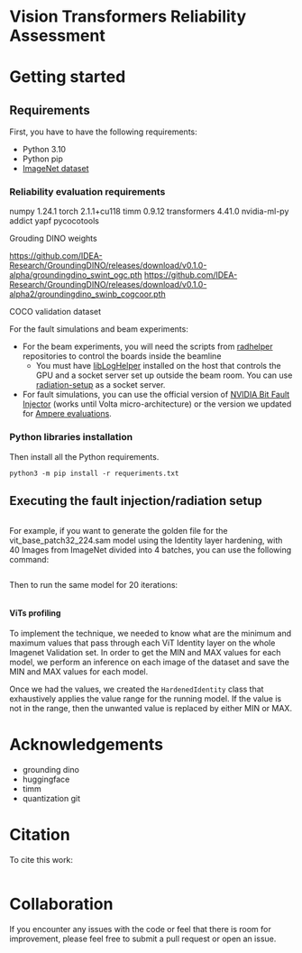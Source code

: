 # Vision Transformers Reliability Assessment


# Getting started

## Requirements
First, you have to have the following requirements:

- Python 3.10
- Python pip
- [ImageNet dataset](https://www.image-net.org/index.php)

### Reliability evaluation requirements

numpy 1.24.1
torch 2.1.1+cu118
timm 0.9.12
transformers 4.41.0
 nvidia-ml-py
 addict
 yapf
 pycocotools
 

 Grouding DINO weights

 https://github.com/IDEA-Research/GroundingDINO/releases/download/v0.1.0-alpha/groundingdino_swint_ogc.pth
 https://github.com/IDEA-Research/GroundingDINO/releases/download/v0.1.0-alpha2/groundingdino_swinb_cogcoor.pth

 COCO validation dataset


For the fault simulations and beam experiments:

- For the beam experiments, you will need the scripts from [radhelper](https://github.com/radhelper) repositories 
to control the boards inside the beamline
  - You must have [libLogHelper](https://github.com/radhelper/libLogHelper) 
  installed on the host that controls the GPU and a socket server set up outside the beam room. 
  You can use [radiation-setup](https://github.com/radhelper/radiation-setup) as a socket server.
- For fault simulations, you can use the official version of 
[NVIDIA Bit Fault Injector](https://github.com/NVlabs/nvbitfi) (works until Volta micro-architecture) or 
the version
  we updated for [Ampere evaluations](https://github.com/fernandoFernandeSantos/nvbitfi/tree/new_gpus_support).


### Python libraries installation

Then install all the Python requirements.

```shell
python3 -m pip install -r requeriments.txt
```

## Executing the fault injection/radiation setup

```shell

```

For example, if you want to generate the golden file for the vit_base_patch32_224.sam model using 
the Identity layer hardening, with 40 Images from ImageNet divided into 4 batches, you can use the following command:

```shell

```

Then to run the same model for 20 iterations:

```shell

```
 
#### ViTs profiling

To implement the technique, we needed to know what are the minimum and maximum values that pass through each ViT Identity layer on the whole Imagenet Validation set. In order to get the MIN and MAX values for each model, we perform an inference on each image of the dataset and save the MIN and MAX values for each model.

Once we had the values, we created the `HardenedIdentity` class that exhaustively applies the value range for the running model. If the value is not in the range, then the unwanted value is replaced by either MIN or MAX.


# Acknowledgements
- grounding dino
- huggingface
- timm
- quantization git

# Citation

To cite this work:

```bibtex
```

# Collaboration

If you encounter any issues with the code or feel that there is room for improvement,
please feel free to submit a pull request or open an issue.
